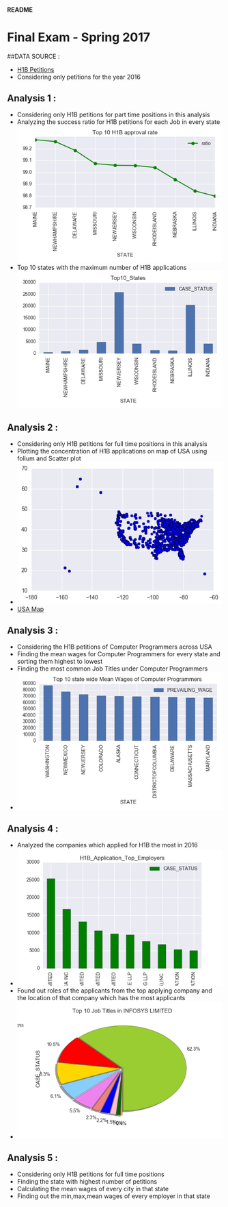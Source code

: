 #### README
# Final Exam - Spring 2017

##DATA SOURCE :
- [H1B Petitions](https://www.kaggle.com/nsharan/h-1b-visa)
- Considering only petitions for the year 2016

## Analysis 1 :
- Considering only H1B petitions for part time positions in this analysis
- Analyzing the success ratio for  H1B petitions for each Job in every state ![""](ana_1/Top10_ApprovalRate.png)
- Top 10 states with the maximum number of H1B applications ![""](ana_1/Top10_States.png)

## Analysis 2 :
- Considering only H1B petitions for full time positions in this analysis
- Plotting the concentration of H1B applications on map of USA using folium and Scatter plot
- ![""](ana_2/scatter_plot.png)
- [USA Map](ana_2/output.html)

## Analysis 3 :
- Considering the H1B petitions of Computer Programmers across USA
- Finding the mean wages for Computer Programmers for every state and sorting them highest to lowest
- Finding the most common Job Titles under Computer Programmers
- ![""](ana_3/Top10_Comp_Programmers_Places.png)

## Analysis 4 :
- Analyzed the companies which applied for H1B the most in 2016
- ![""](ana_4/H1B_Application_Top_Employers.png)
- Found out roles of the applicants from the top applying company and the location of that company which has the most applicants
- ![""](ana_4/INFOSYS_Top_JobTitles.png)

## Analysis 5 :
- Considering only H1B petitions for full time positions
- Finding the state with highest number of petitions
- Calculating the mean wages of every city in that state
- Finding out the min,max,mean wages of every employer in that state
